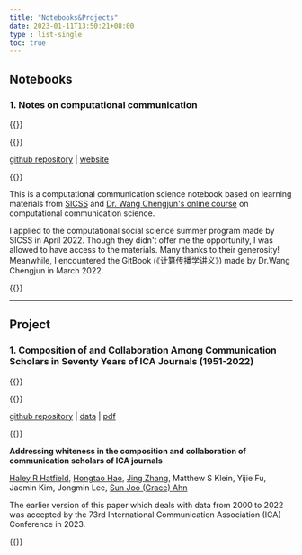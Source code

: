 ```yaml
---
title: "Notebooks&Projects"
date: 2023-01-11T13:50:21+08:00
type : list-single
toc: true
---
```

## Notebooks

### 1. Notes on computational communication

{{<columns>}}

{{<figure-a src="/image/cc_rise.jpg">}}

[github repository](https://github.com/KristenJZ/Computational-communication-science-note) | [website]()

{{<column>}}

This is a computational communication science notebook based on learning materials from [SICSS](https://sicss.io/curriculum) and [Dr. Wang Chengjun's online course](https://chengjun.github.io/mybook/index.html) on computational communication science.

I applied to the computational social science summer program made by SICSS in April 2022. Though they didn't offer me the opportunity, I was allowed to have access to the materials. Many thanks to their generosity! Meanwhile, I encountered the GitBook (《计算传播学讲义》) made by Dr.Wang Chengjun in March 2022. 

{{<endcolumn>}}

***

## Project

### 1. Composition of and Collaboration Among Communication Scholars in Seventy Years of ICA Journals (1951-2022)

{{<columns>}}

{{<figure-a src="/image/collaboration.png">}}

[github repository](https://github.com/hongtaoh/ica_authors) | [data](https://osf.io/8bszj/?view_only=4f7ab87e834045d08eddf4dafb0ceffa) | [pdf](https://kristenjz.github.io/file/ICA2023_CompMethods.pdf)

{{<column>}}

**Addressing whiteness in the composition and collaboration of communication scholars of ICA journals**

[Haley R Hatfield](http://haleyrhatfield.com/), [Hongtao Hao](https://hongtaoh.com/), [Jing Zhang](https://kristenjz.github.io/), Matthew S Klein, Yijie Fu, Jaemin Kim, Jongmin Lee, [Sun Joo (Grace) Ahn](https://grady.uga.edu/faculty/sun-joo-grace-ahn/)

The earlier version of this paper which deals with data from 2000 to 2022 was accepted by the 73rd International Communication Association (ICA) Conference in 2023.

{{<endcolumn>}}

